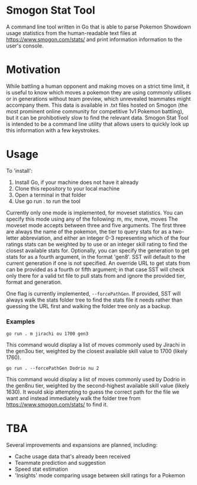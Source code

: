 # Smogon Stat Tool

A command line tool written in Go that is able to parse Pokemon Showdown usage statistics from the human-readable text files at https://www.smogon.com/stats/ and print information information to the user's console. 

# Motivation

While battling a human opponent and making moves on a strict time limit, it is useful to know which moves a pokemon they are using commonly utilises or in generations without team preview, which unrevealed teammates might accompany them. This data is available in .txt files hosted on Smogon (the most prominent online community for competitive 1v1 Pokemon battling), but it can be prohibotively slow to find the relevant data. Smogon Stat Tool is intended to be a command line utility that allows users to quickly look up this information with a few keystrokes.

# Usage

To 'install':
1. Install Go, if your machine does not have it already
2. Clone this repository to your local machine
3. Open a terminal in that folder
4. Use go run . <flags> <mode> <arguments> to run the tool

Currently only one mode is implemented, for moveset statistics. You can specify this mode using any of the following:
    m, mv, move, moves
The moveset mode accepts between three and five arguments. The first three are always the name of the pokemon, the tier to query stats for as a two-letter abbreviation, and either an integer 0-3 representing which of the four ratings stats can be weighted by to use or an integer skill rating to find the closest available stats for. 
Optionally, you can specify the generation to get stats for as a fourth argument, in the format 'gen8'. SST will default to the current generation if one is not specified. 
An override URL to get stats from can be provided as a fourth or fifth argument; in that case SST will check only there for a valid txt file to pull stats from and ignore the provided tier, format and generation. 

One flag is currently implemented, `--forcePathGen`. If provided, SST will always walk the stats folder tree to find the stats file it needs rather than guessing the URL first and walking the folder tree only as a backup. 

### Examples
    go run . m jirachi ou 1700 gen3
This command would display a list of moves commonly used by Jirachi in the gen3ou tier, weighted by the closest available skill value to 1700 (likely 1760).  

    go run . --forcePathGen Dodrio nu 2
This command would display a list of moves commonly used by Dodrio in the gen8nu tier, weighted by the second-highest available skill value (likely 1630). It would skip attempting to guess the correct path for the file we want and instead immediately walk the folder tree from https://www.smogon.com/stats/ to find it. 

# TBA

Several improvements and expansions are planned, including:
 - Cache usage data that's already been received
 - Teammate prediction and suggestion
 - Speed stat estimation
 - 'Insights' mode comparing usage between skill ratings for a Pokemon